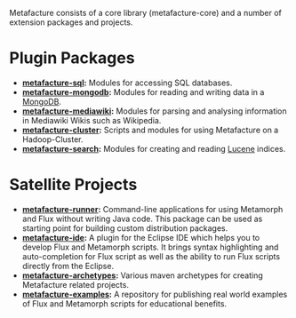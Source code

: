 Metafacture consists of a core library (metafacture-core) and a number of extension packages and projects.

# Plugin Packages

* **[metafacture-sql](https://github.com/culturegraph/metafacture-sql):** Modules for accessing SQL databases.
* **[metafacture-mongodb](https://github.com/culturegraph/metafacture-mongodb):** Modules for reading and writing data in a [MongoDB](http://mongodb.org/).
* **[metafacture-mediawiki](https://github.com/culturegraph/metafacture-mediawiki):** Modules for parsing and analysing information in Mediawiki Wikis such as Wikipedia.
* **[metafacture-cluster](https://github.com/culturegraph/metafacture-cluster):** Scripts and modules for using Metafacture on a Hadoop-Cluster.
* **[metafacture-search](https://github.com/culturegraph/metafacture-search):** Modules for creating and reading [Lucene](http://lucene.apache.org/) indices.

# Satellite Projects

* **[metafacture-runner](https://github.com/culturegraph/metafacture-runner):** Command-line applications for using Metamorph and Flux without writing Java code. This package can be used as starting point for building custom distribution packages. 
* **[metafacture-ide](https://github.com/culturegraph/metafacture-ide):** A plugin for the Eclipse IDE which helps you to develop Flux and Metamorph scripts. It brings syntax highlighting and auto-completion for Flux script as well as the ability to run Flux scripts directly from the Eclipse.
* **[metafacture-archetypes](https://github.com/culturegraph/metafacture-archetypes):** Various maven archetypes for creating Metafacture related projects.
* **[metafacture-examples](https://github.com/culturegraph/metafacture-examples):** A repository for publishing real world examples of Flux and Metamorph scripts for educational benefits.